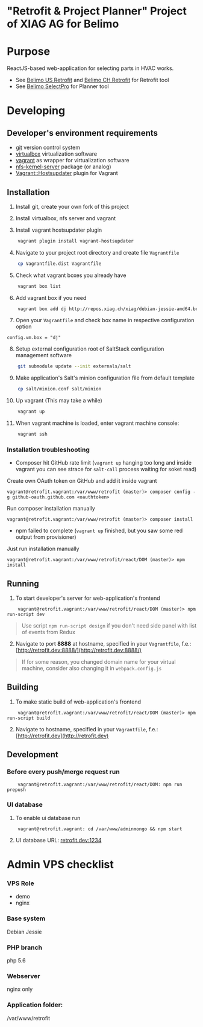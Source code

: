 "Retrofit & Project Planner" Project of XIAG AG for Belimo
==========================================================

# Purpose

ReactJS-based web-application for selecting parts in HVAC works.

* See [Belimo US Retrofit](https://www.belimo.us/ishop/theme/node/29028.xml) and [Belimo CH Retrofit](http://www.belimo.ch/CH/EN/Product/retrofit6/start.cfm) for Retrofit tool
* See [Belimo SelectPro](http://selectpro.belimo.ch/login.aspx) for Planner tool


# Developing

## Developer's environment requirements

  * [git](http://git-scm.com/) version control system
  * [virtualbox](http://www.virtualbox.org/) virtualization software
  * [vagrant](http://www.vagrantup.com/) as wrapper for virtualization software
  * [nfs-kernel-server](http://nfs.sourceforge.net/) package (or analog)
  * [Vagrant::Hostsupdater](https://github.com/cogitatio/vagrant-hostsupdater) plugin for Vagrant

## Installation

  1. Install git, create your own fork of this project
  
  2. Install virtualbox, nfs server and vagrant
  
  3. Install vagrant hostsupdater plugin
```sh
    vagrant plugin install vagrant-hostsupdater
```

  4. Navigate to your project root directory and create file `Vagrantfile`
```sh
    cp Vagrantfile.dist Vagrantfile
```
  
  5. Check what vagrant boxes you already have
```sh
    vagrant box list
```

  6. Add vagrant box if you need
```sh
    vagrant box add dj http://repos.xiag.ch/xiag/debian-jessie-amd64.box
```

  7. Open your `Vagrantfile` and check box name in respective configuration option
```
config.vm.box = "dj"
```

  8. Setup external configuration root of SaltStack configuration management software
```sh
    git submodule update --init externals/salt
```

  9. Make application's Salt's minion configuration file from default template
```sh
    cp salt/minion.conf salt/minion
```
        
  10. Up vagrant (This may take a while)
```sh
    vagrant up
```

  11. When vagrant machine is loaded, enter vagrant machine console:
```sh
    vagrant ssh
```

### Installation troubleshooting

  * Composer hit GitHub rate limit 
  (`vagrant up` hanging too long and inside vagrant you can see strace for `salt-call` process waiting for soket read)

Create own OAuth token on GitHub and add it inside vagrant    
```
vagrant@retrofit.vagrant:/var/www/retrofit (master)> composer config -g github-oauth.github.com <oauthtoken>
```

Run composer installation manually     
```
vagrant@retrofit.vagrant:/var/www/retrofit (master)> composer install
```
  
  * npm failed to complete
  (`vagrant up` finished, but you saw some red output from provisioner)

Just run installation manually
```
vagrant@retrofit.vagrant:/var/www/retrofit/react/DOM (master)> npm install
```

## Running

  1. To start developer's server for web-application's frontend
```
    vagrant@retrofit.vagrant:/var/www/retrofit/react/DOM (master)> npm run-script dev
```
> Use script `npm run-script design` if you don't need side panel with list of events from Redux

  2. Navigate to port **8888** at hostname, specified in your `Vagrantfile`, 
  f.e.: [http://retrofit.dev:8888/](http://retrofit.dev:8888/) 
> If for some reason, you changed domain name for your virtual machine, consider also changing it in `webpack.config.js`

## Building

  1. To make static build of web-application's frontend 
```
    vagrant@retrofit.vagrant:/var/www/retrofit/react/DOM (master)> npm run-script build
```

  2. Navigate to hostname, specified in your `Vagrantfile`, 
  f.e.: [http://retrofit.dev](http://retrofit.dev)

## Development

### Before every push/merge request run
```
    vagrant@retrofit.vagrant:/var/www/retrofit/react/DOM: npm run prepush
```

### UI database

1. To enable ui database run

```
    vagrant@retrofit.vagrant: cd /var/www/adminmongo && npm start
```

2. UI database URL: [retrofit.dev:1234](retrofit.dev:1234)
  
# Admin VPS checklist

### VPS Role
   - demo
   - nginx

### Base system
Debian Jessie

### PHP branch
php 5.6

### Webserver
nginx only

### Application folder:
/var/www/retrofit